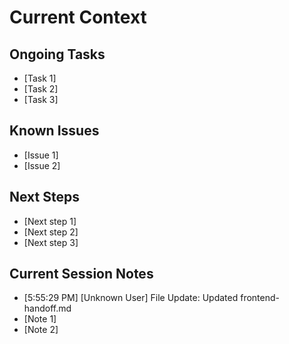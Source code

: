 # Current Context

## Ongoing Tasks
- [Task 1]
- [Task 2]
- [Task 3]

## Known Issues
- [Issue 1]
- [Issue 2]

## Next Steps
- [Next step 1]
- [Next step 2]
- [Next step 3]

## Current Session Notes

- [5:55:29 PM] [Unknown User] File Update: Updated frontend-handoff.md
- [Note 1]
- [Note 2]
